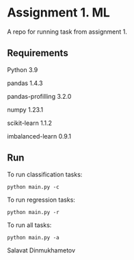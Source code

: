 # Assignment 1. ML

A repo for running task from assignment 1. 

## Requirements
Python 3.9

pandas 1.4.3

pandas-profilling 3.2.0

numpy 1.23.1

scikit-learn 1.1.2

imbalanced-learn 0.9.1

## Run

To run classification tasks:
```
python main.py -c
```

To run regression tasks:
```
python main.py -r
```

To run all tasks: 
```
python main.py -a
```

Salavat Dinmukhametov 